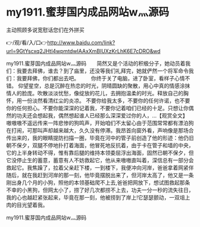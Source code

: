 # my1911.蜜芽国内成品网站w灬源码
主动照顾多说宽慰话您们在外拼买

👉/观/看/入/口👉http://www.baidu.com/link?url=9GtYscxq2JHtl4wpmtdwIAAxXmBlUXzKrLhK6E7cDRO&wd

my1911.蜜芽国内成品网站w灬源码　　简然又是个活动的积极分子，她动员着我们：我要去拜佛，谁去？到了庙里，还没等我们礼拜完，她就俨然一个将军命令我们：我要拜佛，你们都出去吧。
　　你终于关了电脑，进了卧室，看样子心情不错。
仰望星空，总是沉醉在热恋的时光，阴晴圆缺的聚散，用心中真的情感涂抹情人的脸庞。吹散淡淡忧愁，像绽放的花儿，去拥抱温柔的时光。释放自己的胸怀，用一份淡然看清红尘的炎凉。
不要你给我太多，不要你的任何许诺，也不要你的任何担心。不要你能深深的记着我，不要你记着咱们已经的十足。只想让你偶然的功夫还会想起我，偶然想起谁人已经那么深深爱过你的人，...【观赏全文】
嗷嗷嗷不遥远传来一阵悲惨的狗鸣声，开始咱们不太留心由于范围常常都有漂泊狗在打闹，可那叫声却越来越大，久久没有停滞。我昂首向窗外看，声响像是那场合传出来的，我的眼睛提防扫描一圈，毕竟在河中的管子前创造了他的形迹：他仍旧朝不保夕，双腿不停地扑打着海面，他冒死地反抗着，由于卡在管子和墙的中央，它的上半身转动不得，惟有靠后腿的维持本领委屈浮出海面，固然已朝不保夕，但它没停止生的蓄意，蓄意有人不妨救起它，他从来嗷嗷直叫着，深信总有一部分会救起它。我焦躁了，拉着父亲赶下楼，一到楼下，我便冲向河岸，爸爸拿着网紧伴随后，就在我赶到河岸的那一刻，他毕竟摆脱出来了，但河岸太高了，他又是一条刚出身几个月的小狗，照他的本领基础爬不上去,爸爸把网放下，想试图救起那条不幸的小黑狗，但网太小了，捞了好几次都捞不上去，功夫一分一秒的流失往日，我的心也越赶紧张起来，毕竟在那一刻，他被捞到了岸上!它瑟瑟颤动，一双俎上肉的目光望着我。

my1911.蜜芽国内成品网站w灬源码

